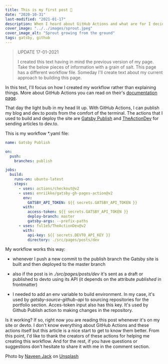 ```yaml
---
title: This is my first post 👋 
date: "2020-10-31"
last-modified: "2021-01-17"
description: When I heard about GitHub Actions and what are for I decided that I will use them someday.
cover_image: "../../images/sprout.jpeg"
cover_image_alt: "Sprout growing from the ground"
tags: gatsby, github
---
```


>UPDATE 17-01-2021
>
>I created this text having in mind the previous version of my page. Take the below pieces of information with a grain of salt. This page has a different workflow file. Someday I'll create text about my current approach to building this page.

In this text, I'll focus on how I created my workflow rather than explaining things. More about GitHub Actions you can read on their's [documentation page](https://docs.github.com/en/free-pro-team@latest/actions/learn-github-actions/introduction-to-github-actions).

That day the light bulb in my head lit up. With GitHub Actions, I can publish my blog and dev.to posts from the comfort of the terminal. The actions that I used to build and deploy the site are [Gatsby Publish](https://github.com/marketplace/actions/gatsby-publish) and [TheActionDev](https://github.com/marketplace/actions/theactiondev) for sending articles to dev.to. 

This is my workflow \*.yaml file:

```yaml
name: Gatsby Publish

on:
  push:
    branches: publish

jobs:
  build:
    runs-on: ubuntu-latest
    steps:
      - uses: actions/checkout@v2
      - uses: enriikke/gatsby-gh-pages-action@v2
        env:
          GATSBY_API_TOKEN: ${{ secrets.GATSBY_API_TOKEN }}
        with:
          access-token: ${{ secrets.GATSBY_API_TOKEN }}
          deploy-branch: master
          gatsby-args: --prefix-paths
      - uses: ful1e5/TheActionDev@v2
        with:
          api-key: ${{ secrets.DEVTO_API_KEY }}
          directory: ./src/pages/posts/dev

```

My workflow works this way:

- whenever I push a new commit to the publish branch the Gatsby site is built and then deployed to the master branch

- also if the post is in _./src/pages/posts/dev_ it's sent as a draft or published to devto using its API (it depends on the attribute *published* in frontmatter)

- I needed to add an env variable to build environment. In my case, it's used by _gatsby-source-github-api_ to sourcing repositories for the portfolio section. Acces-token input also has this key. It's used by Github Publish action to making changes in the repository.

Is it working? If so, right now you are reading this post whenever it's on my site or devto. I don't know everything about GitHub Actions and these actions itself but this article is a nice start to get to know them better. From this point, I'd like to thank the creators of these actions for helping me creating this workflow. And for the rest, if you have questions or suggestions don't hesitate to share it with me in the comment section.

<span>Photo by <a href="https://unsplash.com/@naveenphotography?utm_source=unsplash&amp;utm_medium=referral&amp;utm_content=creditCopyText">Naveen Jack</a> on <a href="https://unsplash.com/s/photos/sprout?utm_source=unsplash&amp;utm_medium=referral&amp;utm_content=creditCopyText">Unsplash</a></span>
